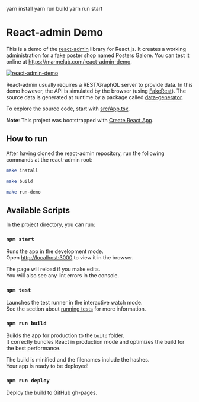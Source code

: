 yarn install
yarn run build
yarn run start


# React-admin Demo

This is a demo of the [react-admin](https://github.com/marmelab/react-admin) library for React.js. It creates a working administration for a fake poster shop named Posters Galore. You can test it online at https://marmelab.com/react-admin-demo.

[![react-admin-demo](https://marmelab.com/react-admin/img/react-admin-demo-still.png)](https://vimeo.com/268958716)

React-admin usually requires a REST/GraphQL server to provide data. In this demo however, the API is simulated by the browser (using [FakeRest](https://github.com/marmelab/FakeRest)). The source data is generated at runtime by a package called [data-generator](https://github.com/marmelab/react-admin/tree/master/examples/data-generator).

To explore the source code, start with [src/App.tsx](https://github.com/marmelab/react-admin/blob/master/examples/demo/src/App.tsx).

**Note**: This project was bootstrapped with [Create React App](https://github.com/facebookincubator/create-react-app).

## How to run

After having cloned the react-admin repository, run the following commands at the react-admin root:

```sh
make install

make build

make run-demo
```

## Available Scripts

In the project directory, you can run:

### `npm start`

Runs the app in the development mode.<br>
Open [http://localhost:3000](http://localhost:3000) to view it in the browser.

The page will reload if you make edits.<br>
You will also see any lint errors in the console.

### `npm test`

Launches the test runner in the interactive watch mode.<br>
See the section about [running tests](#running-tests) for more information.

### `npm run build`

Builds the app for production to the `build` folder.<br>
It correctly bundles React in production mode and optimizes the build for the best performance.

The build is minified and the filenames include the hashes.<br>
Your app is ready to be deployed!

### `npm run deploy`

Deploy the build to GitHub gh-pages.
